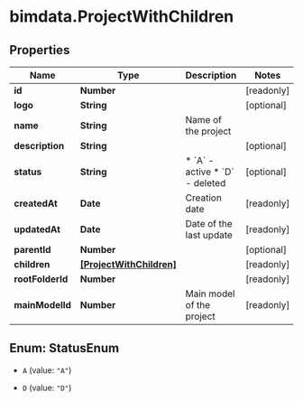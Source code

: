 # bimdata.ProjectWithChildren

## Properties

Name | Type | Description | Notes
------------ | ------------- | ------------- | -------------
**id** | **Number** |  | [readonly] 
**logo** | **String** |  | [optional] 
**name** | **String** | Name of the project | 
**description** | **String** |  | [optional] 
**status** | **String** | * &#x60;A&#x60; - active * &#x60;D&#x60; - deleted | [optional] 
**createdAt** | **Date** | Creation date | [readonly] 
**updatedAt** | **Date** | Date of the last update | [readonly] 
**parentId** | **Number** |  | [optional] 
**children** | [**[ProjectWithChildren]**](ProjectWithChildren.md) |  | [readonly] 
**rootFolderId** | **Number** |  | [readonly] 
**mainModelId** | **Number** | Main model of the project | [readonly] 



## Enum: StatusEnum


* `A` (value: `"A"`)

* `D` (value: `"D"`)




